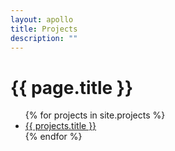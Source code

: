 ```yaml
---
layout: apollo
title: Projects
description: ""
---
```


<h1>{{ page.title }}</h1>

<div class="post">
  <ul>
{% for projects in site.projects %}
    <li>
      <a href="{{ projects.permalink }}" title="{{ projects.title }}">
        {{ projects.title }}
      </a>
    </li>
{% endfor %}
  </ul>
</div>
